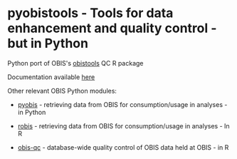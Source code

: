 # pyobistools - Tools for data enhancement and quality control - but in Python
Python port of OBIS's [obistools](https://github.com/iobis/obistools) QC R package

Documentation available [here](https://cioos-siooc.github.io/pyobistools/)

Other relevant OBIS Python modules:
+ [pyobis](https://github.com/iobis/pyobis) - retrieving data from OBIS for consumption/usage in analyses - in Python
+ [robis](https://github.com/iobis/robis) - retrieving data from OBIS for consumption/usage in analyses - In R

+ [obis-qc](https://github.com/iobis/obis-qc) - database-wide quality control of OBIS data held at OBIS - in R

